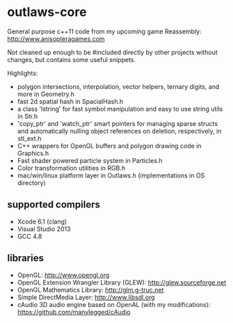 outlaws-core
============

General purpose c++11 code from my upcoming game Reassembly: http://www.anisopteragames.com

Not cleaned up enough to be #included directly by other projects without changes, but contains some useful snippets.

Highlights:
* polygon intersections, interpolation, vector helpers, ternary digits, and more in Geometry.h
* fast 2d spatial hash in SpacialHash.h
* a class 'lstring' for fast symbol manipulation and easy to use string utils in Str.h
* 'copy_ptr' and 'watch_ptr' smart pointers for managing sparse structs and automatically nulling object references on deletion, respectively, in stl_ext.h
* C++ wrappers for OpenGL buffers and polygon drawing code in Graphics.h
* Fast shader powered particle system in Particles.h
* Color transformation utilities in RGB.h
* mac/win/linux platform layer in Outlaws.h (implementations in OS directory)

supported compilers
-------------------
* Xcode 6.1 (clang)
* Visual Studio 2013
* GCC 4.8

libraries
--------------
* OpenGL: http://www.opengl.org
* OpenGL Extension Wrangler Library (GLEW): http://glew.sourceforge.net
* OpenGL Mathematics Library: http://glm.g-truc.net
* Simple DirectMedia Layer: http://www.libsdl.org
* cAudio 3D audio engine based on OpenAL (with my modifications): https://github.com/manylegged/cAudio
